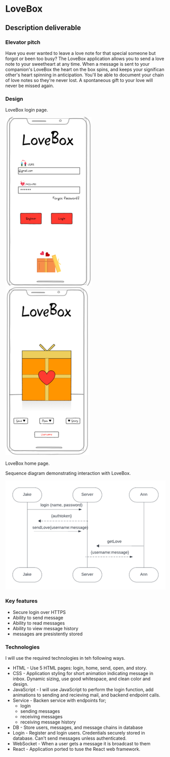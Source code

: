 # LoveBox

## Description deliverable

### Elevator pitch

Have you ever wanted to leave a love note for that special someone but forgot or been too busy? The LoveBox application allows you to send a love note to your sweetheart at any time. When a message is sent to your companion's LoveBox the heart on the box spins, and keeps your significan other's heart spinning in anticipation. You'll be able to document your chain of love notes so they're never lost. A spontaneous gift to your love will never be missed again.

### Design

LoveBox login page.

![Screenshot of the LoveBox login page](https://github.com/mmosiahc/Startup/blob/main/LoveBoxLogin.png) 
![Screenshot of the LoveBox home page](https://github.com/mmosiahc/Startup/blob/main/loveBoxHome.png)

LoveBox home page.


Sequence diagram demonstrating interaction with LoveBox.

![Image of sequence diagram](https://github.com/mmosiahc/Startup/blob/main/loveBoxSequenceDiagram.png)

### Key features
- Secure login over HTTPS
- Ability to send message
- Ability to read messages
- Ability to view message history
- messages are presistently stored

### Technologies

I will use the required technologies in teh following ways.

- HTML - Use 5 HTML pages: login, home, send, open, and story.
- CSS - Application styling for short animation indicating message in inbox. Dynamic sizing, use good whitespace, and clean color and design.
- JavaScript - I will use JavaScript to perform the login function, add animations to sending and recieving mail, and backend endpoint calls.
- Service - Backen service with endpoints for;
    - login
    - sending messages
    - receiving messages
    - receiving message history
- DB - Store users, messages, and message chains in database
- Login - Register and login users. Credentials securely stored in database. Can't send messages unless authenticated.
- WebSocket - When a user gets a message it is broadcast to them
- React - Application ported to tuse the React web framework.

<!-- ## HTML deliverable

For this deliverable I will build the basic structure using HTML.

- HTML pages - Five HTML pages to represent the login, home, send, open, and story pages
- Links - The login page will link to the home page. From the home page there will be links to the send, open, and story pages. There will be three links back to the home page
- Text - Each message and link to other pages will be text
- Images - Details on the multiple pages will be represented by images -->

